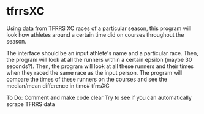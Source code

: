 # tfrrsXC

Using data from TFRRS XC races of a particular season, this program will look how athletes around a certain time did on courses throughout the season.

The interface should be an input athlete's name and a particular race. Then, the program will look at all the runners within a certain epsilon (maybe 30 seconds?). Then, the program will look at all these runners and their times when they raced the same race as the input person. The program will compare the times of these runners on the courses and see the median/mean difference in time# tfrrsXC

To Do:
    Comment and make code clear
    Try to see if you can automatically scrape TFRRS data